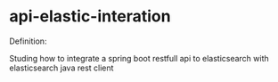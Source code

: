 # api-elastic-interation

Definition:

Studing how to integrate a spring boot restfull api to elasticsearch with elasticsearch java rest client